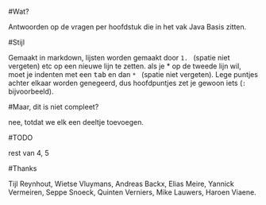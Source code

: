 #Wat?

Antwoorden op de vragen per hoofdstuk die in het vak Java Basis zitten.

#Stijl

Gemaakt in markdown, lijsten worden gemaakt door `1. ` (spatie niet vergeten) etc op een nieuwe lijn te zetten. als je \* op de tweede lijn wil, moet je indenten met een <kbd>tab</kbd> en dan `* ` (spatie niet vergeten). Lege puntjes achter elkaar worden genegeerd, dus hoofdpuntjes zet je gewoon iets (`:` bijvoorbeeld).

#Maar, dit is niet compleet?

nee, totdat we elk een deeltje toevoegen.

#TODO

rest van 4, 5

#Thanks

Tijl Reynhout, Wietse Vluymans, Andreas Backx, Elias Meire, Yannick Vermeiren, Seppe Snoeck, Quinten Verniers, Mike Lauwers, Haroen Viaene.